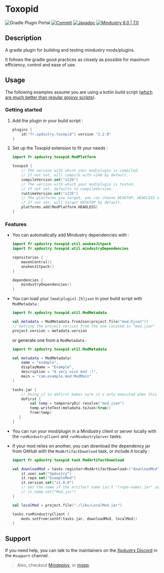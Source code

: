 # Toxopid

![Gradle Plugin Portal](https://img.shields.io/gradle-plugin-portal/v/fr.xpdustry.toxopid)
[![Commit](https://github.com/Xpdustry/Toxopid/actions/workflows/build.yml/badge.svg?branch=master)](https://github.com/Xpdustry/Toxopid/actions/workflows/build.yml)
[![Javadoc](https://img.shields.io/badge/Javadoc-latest-ffff00)](https://maven.xpdustry.fr/javadoc/releases/fr/xpdustry/toxopid/latest/)
[![Mindustry 6.0 | 7.0 ](https://img.shields.io/badge/Mindustry-6.0%20%7C%207.0-ffd37f)](https://github.com/Anuken/Mindustry/releases)

## Description

A gradle plugin for building and testing mindustry mods/plugins.

It follows the gradle good practices as closely as possible for maximum efficiency, control and ease of use.

## Usage

The following examples assume you are using a kotlin build script ([which are much better than regular groovy scripts](https://docs.gradle.org/current/userguide/kotlin_dsl.html)).

### Getting started

1. Add the plugin in your build script :

    ```kotlin
    plugins {
        id("fr.xpdustry.toxopid") version "2.2.0"
    }
    ```

2. Set up the Toxopid extension to fit your needs :

    ```kotlin
    import fr.xpdustry.toxopid.ModPlatform
   
    toxopid {
        // The version with which your mod/plugin is compiled.
        // If not set, will compile with v140 by default.
        compileVersion.set("v126") 
        // The version with which your mod/plugin is tested.
        // If not set, defaults to compileVersion.
        runtimeVersion.set("v135") 
        // The platforms you target, you can choose DESKTOP, HEADLESS or/and ANDROID.
        // If not set, will target DESKTOP by default.
        platforms.add(ModPlatform.HEADLESS)
    }
    ```

### Features

- You can automatically add Mindustry dependencies with :

  ```kotlin
  import fr.xpdustry.toxopid.util.anukenJitpack
  import fr.xpdustry.toxopid.util.mindustryDependencies

  repositories {
      mavenCentral()
      anukenJitpack()
  }

  dependencies {
      mindustryDependencies()
  }
  ```

- You can load your `[mod|plugin].[h]json` in your build script with `ModMetadata` :

  ```kotlin
  import fr.xpdustry.toxopid.util.ModMetadata
  
  val metadata = ModMetadata.fromJson(project.file("mod.hjson"))
  // Setting the project version from the one located in "mod.json"
  project.version = metadata.version
  ```

  or generate one from a `ModMetadata` :

  ```kotlin
  import fr.xpdustry.toxopid.util.ModMetadata
  
  val metadata = ModMetadata(
      name = "example",
      displayName = "Example",
      description = "A very nice mod :)",
      main = "com.example.mod.ModMain"
  )

  tasks.jar {
      // Doing it in doFirst makes sure it's only executed when this task runs
      doFirst {
          val temp = temporaryDir.resolve("mod.json")
          temp.writeText(metadata.toJson(true))
          from(temp)
     }
  }
  ```

- You can run your mod/plugin in a Mindustry client or server locally with the `runMindustryClient` and
  `runMindustryServer` tasks.

- If your mod relies on another, you can download the dependency jar from GitHub with the `ModArtifactDownload` task, or include it locally :

  ```kotlin
  import fr.xpdustry.toxopid.task.ModArtifactDownload

  val downloadMod = tasks.register<ModArtifactDownload>("downloadMod") {
      it.user.set("Xpdustry")
      it.repo.set("ExampleMod")
      it.version.set("v1.0.0")
      // Set the name if the artifact name isn't "(repo-name).jar" such as "ExampleMod.jar"
      // it.name.set("Mod.jar")
  }
  
  val localMod = project.file("./libs/LocalMod.jar")
  
  tasks.runMindustryClient {
      mods.setFrom(setOf(tasks.jar, downloadMod, localMod))
  }
  ```
  
## Support

If you need help, you can talk to the maintainers on the [Xpdustry Discord](https://discord.xpdustry.fr) in the `#support` channel.
  

> Also, checkout [Mindeploy](https://github.com/NiChrosia/Mindeploy), or [mgpp](https://github.com/PlumyGame/mgpp).
